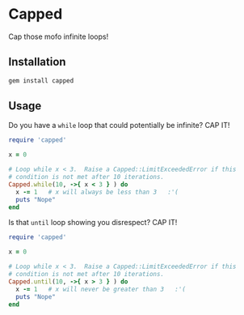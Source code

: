 # Capped #

Cap those mofo infinite loops!

## Installation ##

```sh
gem install capped
```

## Usage ##

Do you have a ```while``` loop that could potentially be infinite?  CAP IT!

```ruby
require 'capped'

x = 0

# Loop while x < 3.  Raise a Capped::LimitExceededError if this
# condition is not met after 10 iterations.
Capped.while(10, ->{ x < 3 } ) do
  x -= 1   # x will always be less than 3   :'(
  puts "Nope"
end
```

Is that ```until``` loop showing you disrespect?  CAP IT!

```ruby
require 'capped'

x = 0

# Loop while x < 3.  Raise a Capped::LimitExceededError if this
# condition is not met after 10 iterations.
Capped.until(10, ->{ x > 3 } ) do
  x -= 1   # x will never be greater than 3   :'(
  puts "Nope"
end

```

